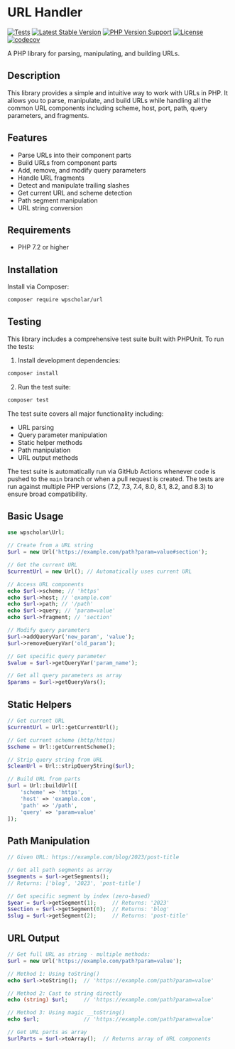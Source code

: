 # URL Handler

[![Tests](https://github.com/wpscholar/url/actions/workflows/tests.yml/badge.svg)](https://github.com/wpscholar/url/actions/workflows/tests.yml)
[![Latest Stable Version](https://poser.pugx.org/wpscholar/url/v/stable)](https://packagist.org/packages/wpscholar/url)
[![PHP Version Support](https://img.shields.io/badge/php-%3E%3D7.2-blue)](https://packagist.org/packages/wpscholar/url)
[![License](https://poser.pugx.org/wpscholar/url/license)](https://packagist.org/packages/wpscholar/url)
[![codecov](https://codecov.io/gh/wpscholar/url/branch/main/graph/badge.svg)](https://codecov.io/gh/wpscholar/url)

A PHP library for parsing, manipulating, and building URLs.

## Description

This library provides a simple and intuitive way to work with URLs in PHP. It allows you to parse, manipulate, and build URLs while handling all the common URL components including scheme, host, port, path, query parameters, and fragments.

## Features

- Parse URLs into their component parts
- Build URLs from component parts
- Add, remove, and modify query parameters
- Handle URL fragments
- Detect and manipulate trailing slashes
- Get current URL and scheme detection
- Path segment manipulation
- URL string conversion


## Requirements

- PHP 7.2 or higher

## Installation

Install via Composer:

```bash
composer require wpscholar/url
```

## Testing

This library includes a comprehensive test suite built with PHPUnit. To run the tests:

1. Install development dependencies:
```bash
composer install
```

2. Run the test suite:
```bash
composer test
```

The test suite covers all major functionality including:
- URL parsing
- Query parameter manipulation
- Static helper methods
- Path manipulation
- URL output methods

The test suite is automatically run via GitHub Actions whenever code is pushed to the `main` branch or when a pull request is created. The tests are run against multiple PHP versions (7.2, 7.3, 7.4, 8.0, 8.1, 8.2, and 8.3) to ensure broad compatibility.

## Basic Usage

```php
use wpscholar\Url;

// Create from a URL string
$url = new Url('https://example.com/path?param=value#section');

// Get the current URL
$currentUrl = new Url(); // Automatically uses current URL

// Access URL components
echo $url->scheme; // 'https'
echo $url->host; // 'example.com'
echo $url->path; // '/path'
echo $url->query; // 'param=value'
echo $url->fragment; // 'section'

// Modify query parameters
$url->addQueryVar('new_param', 'value');
$url->removeQueryVar('old_param');

// Get specific query parameter
$value = $url->getQueryVar('param_name');

// Get all query parameters as array
$params = $url->getQueryVars();
```

## Static Helpers

```php
// Get current URL
$currentUrl = Url::getCurrentUrl();

// Get current scheme (http/https)
$scheme = Url::getCurrentScheme();

// Strip query string from URL
$cleanUrl = Url::stripQueryString($url);

// Build URL from parts
$url = Url::buildUrl([
    'scheme' => 'https',
    'host' => 'example.com',
    'path' => '/path',
    'query' => 'param=value'
]);
```

## Path Manipulation

```php
// Given URL: https://example.com/blog/2023/post-title

// Get all path segments as array
$segments = $url->getSegments();
// Returns: ['blog', '2023', 'post-title']

// Get specific segment by index (zero-based)
$year = $url->getSegment(1);     // Returns: '2023'
$section = $url->getSegment(0);  // Returns: 'blog'
$slug = $url->getSegment(2);     // Returns: 'post-title'
```

## URL Output

```php
// Get full URL as string - multiple methods:
$url = new Url('https://example.com/path?param=value');

// Method 1: Using toString()
echo $url->toString();  // 'https://example.com/path?param=value'

// Method 2: Cast to string directly
echo (string) $url;     // 'https://example.com/path?param=value'

// Method 3: Using magic __toString()
echo $url;              // 'https://example.com/path?param=value'

// Get URL parts as array
$urlParts = $url->toArray();  // Returns array of URL components
```